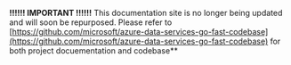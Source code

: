**!!!!!! IMPORTANT !!!!!!** 
This documentation site is no longer being updated and will soon be repurposed. Please refer to [https://github.com/microsoft/azure-data-services-go-fast-codebase](https://github.com/microsoft/azure-data-services-go-fast-codebase) for both project docuementation and codebase**
